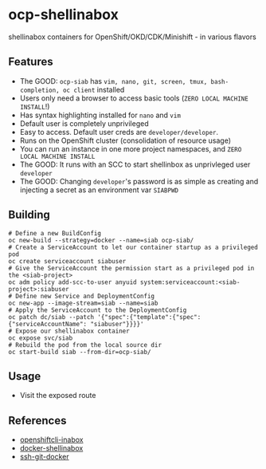 # ocp-shellinabox
shellinabox containers for OpenShift/OKD/CDK/Minishift - in various flavors

## Features
* The GOOD: `ocp-siab` has `vim, nano, git, screen, tmux, bash-completion, oc client` installed
* Users only need a browser to access basic tools (`ZERO LOCAL MACHINE INSTALL`!)
* Has syntax highlighting installed for `nano` and `vim`
* Default user is completely unprivileged
* Easy to access.  Default user creds are `developer/developer`.
* Runs on the OpenShift cluster (consolidation of resource usage)
* You can run an instance in one more project namespaces, and `ZERO LOCAL MACHINE INSTALL`
* The GOOD: It runs with an SCC to start shellinbox as unprivleged user `developer`
* The GOOD: Changing `developer`'s password is as simple as creating and injecting a secret as an environment var `SIABPWD`

## Building
```
# Define a new BuildConfig
oc new-build --strategy=docker --name=siab ocp-siab/
# Create a ServiceAccount to let our container startup as a privileged pod
oc create serviceaccount siabuser
# Give the ServiceAccount the permission start as a privileged pod in the <siab-project>
oc adm policy add-scc-to-user anyuid system:serviceaccount:<siab-project>:siabuser
# Define new Service and DeploymentConfig
oc new-app --image-stream=siab --name=siab
# Apply the ServiceAccount to the DeploymentConfig
oc patch dc/siab --patch '{"spec":{"template":{"spec":{"serviceAccountName": "siabuser"}}}}'
# Expose our shellinabox container
oc expose svc/siab
# Rebuild the pod from the local source dir
oc start-build siab --from-dir=ocp-siab/
```

## Usage
* Visit the exposed route

## References
* [openshiftcli-inabox][0]
* [docker-shellinabox][1]
* [ssh-git-docker][2]

[0]: https://github.com/VeerMuchandi/openshiftcli-inabox
[1]: https://github.com/andrefernandes/docker-shellinabox
[2]: https://github.com/openshift-qe/ssh-git-docker
